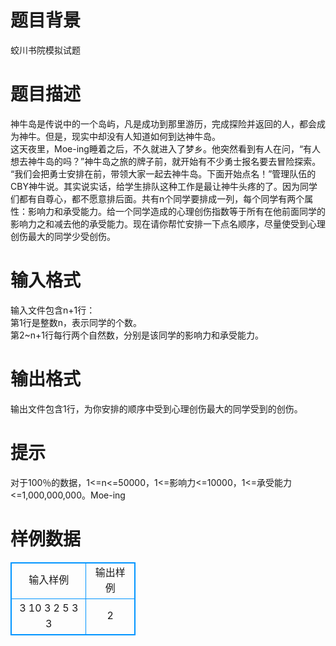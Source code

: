 # 

 
 # 题目背景 
蛟川书院模拟试题 

 
 # 题目描述 
神牛岛是传说中的一个岛屿，凡是成功到那里游历，完成探险并返回的人，都会成为神牛。但是，现实中却没有人知道如何到达神牛岛。<BR>这天夜里，Moe-ing睡着之后，不久就进入了梦乡。他突然看到有人在问，“有人想去神牛岛的吗？”神牛岛之旅的牌子前，就开始有不少勇士报名要去冒险探索。<BR>“我们会把勇士安排在前，带领大家一起去神牛岛。下面开始点名！”管理队伍的CBY神牛说。其实说实话，给学生排队这种工作是最让神牛头疼的了。因为同学们都有自尊心，都不愿意排后面。共有n个同学要排成一列，每个同学有两个属性：影响力和承受能力。给一个同学造成的心理创伤指数等于所有在他前面同学的影响力之和减去他的承受能力。现在请你帮忙安排一下点名顺序，尽量使受到心理创伤最大的同学少受创伤。<BR> 

 
 # 输入格式 
输入文件包含n+1行：<BR>第1行是整数n，表示同学的个数。<BR>第2~n+1行每行两个自然数，分别是该同学的影响力和承受能力。<BR> 

 
 # 输出格式 
输出文件包含1行，为你安排的顺序中受到心理创伤最大的同学受到的创伤。 

 
 # 提示 
对于100％的数据，1&lt;=n&lt;=50000，1&lt;=影响力&lt;=10000，1&lt;=承受能力&lt;=1,000,000,000。Moe-ing 
# 样例数据
<style>
        table,table tr th, table tr td { border:1px solid #0094ff; }
        table { width: 200px; min-height: 25px; line-height: 25px; text-align: center; border-collapse: collapse;}   
    </style>
<table>
	<tr>
		<td>输入样例</td>
		<td>输出样例</td>
	</tr>
<tr><td>3
10 3
2 5
3 3 </td><td>2</td></tr></table>
